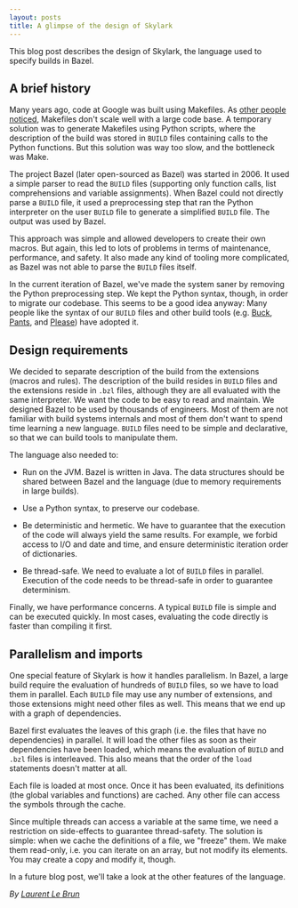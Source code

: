 ```yaml
---
layout: posts
title: A glimpse of the design of Skylark
---
```


This blog post describes the design of Skylark, the language used to specify
builds in Bazel.

## A brief history

Many years ago, code at Google was built using Makefiles. As [other people
noticed](https://www.microsoft.com/en-us/research/wp-content/uploads/2016/03/hadrian.pdf),
Makefiles don't scale well with a large code base. A temporary solution was to
generate Makefiles using Python scripts, where the description of the build was
stored in `BUILD` files containing calls to the Python functions. But this
solution was way too slow, and the bottleneck was Make.

The project Bazel (later open-sourced as Bazel) was started in 2006. It used a
simple parser to read the `BUILD` files (supporting only function calls, list
comprehensions and variable assignments). When Bazel could not directly parse a
`BUILD` file, it used a preprocessing step that ran the Python interpreter on
the user `BUILD` file to generate a simplified `BUILD` file. The output was used
by Bazel.

This approach was simple and allowed developers to create their own macros. But
again, this led to lots of problems in terms of maintenance, performance, and
safety. It also made any kind of tooling more complicated, as Bazel was not able
to parse the `BUILD` files itself.

In the current iteration of Bazel, we've made the system saner by removing the
Python preprocessing step. We kept the Python syntax, though, in order to
migrate our codebase. This seems to be a good idea anyway: Many people like the
syntax of our `BUILD` files and other build tools (e.g.
[Buck](https://buckbuild.com/concept/build_file.html),
[Pants](http://www.pantsbuild.org/build_files.html), and
[Please](https://please.build/language.html)) have adopted it.

## Design requirements

We decided to separate description of the build from the extensions (macros and
rules). The description of the build resides in `BUILD` files and the extensions
reside in `.bzl` files, although they are all evaluated with the same
interpreter. We want the code to be easy to read and maintain. We designed Bazel
to be used by thousands of engineers. Most of them are not familiar with build
systems internals and most of them don't want to spend time learning a new
language. `BUILD` files need to be simple and declarative, so that we can build
tools to manipulate them.

The language also needed to:

*   Run on the JVM. Bazel is written in Java. The data structures should be
    shared between Bazel and the language (due to memory requirements in large
    builds).

*   Use a Python syntax, to preserve our codebase.

*   Be deterministic and hermetic. We have to guarantee that the execution of
    the code will always yield the same results. For example, we forbid access
    to I/O and date and time, and ensure deterministic iteration order of
    dictionaries.

*   Be thread-safe. We need to evaluate a lot of `BUILD` files in parallel.
    Execution of the code needs to be thread-safe in order to guarantee
    determinism.

Finally, we have performance concerns. A typical `BUILD` file is simple and can
be executed quickly. In most cases, evaluating the code directly is faster than
compiling it first.

## Parallelism and imports

One special feature of Skylark is how it handles parallelism. In Bazel, a large
build require the evaluation of hundreds of `BUILD` files, so we have to load
them in parallel. Each `BUILD` file may use any number of extensions, and those
extensions might need other files as well. This means that we end up with a
graph of dependencies.

Bazel first evaluates the leaves of this graph (i.e. the files that have no
dependencies) in parallel. It will load the other files as soon as their
dependencies have been loaded, which means the evaluation of `BUILD` and `.bzl`
files is interleaved. This also means that the order of the `load` statements
doesn't matter at all.

Each file is loaded at most once. Once it has been evaluated, its definitions
(the global variables and functions) are cached. Any other file can access the
symbols through the cache.

Since multiple threads can access a variable at the same time, we need a
restriction on side-effects to guarantee thread-safety. The solution is simple:
when we cache the definitions of a file, we "freeze" them. We make them
read-only, i.e. you can iterate on an array, but not modify its elements. You
may create a copy and modify it, though.

In a future blog post, we'll take a look at the other features of the language.

_By [Laurent Le Brun](https://github.com/laurentlb)_
